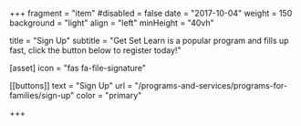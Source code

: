 +++
fragment = "item"
#disabled = false
date = "2017-10-04"
weight = 150
background = "light"
align = "left"
minHeight = "40vh"

title = "Sign Up"
subtitle = "Get Set Learn is a popular program and fills up fast, click the  button below to register today!"

[asset]
  icon = "fas fa-file-signature"
  
[[buttons]]
  text = "Sign Up"
  url = "/programs-and-services/programs-for-families/sign-up"
  color = "primary"
  

  
+++


  



